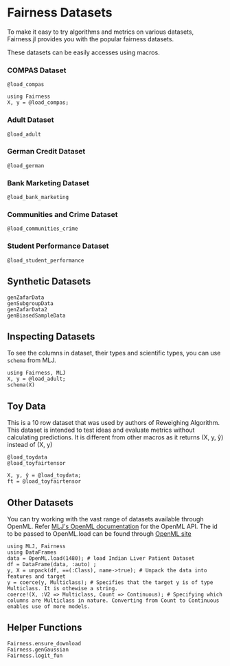 # Fairness Datasets

To make it easy to try algorithms and metrics on various datasets, Fairness.jl provides you with the popular fairness datasets.

These datasets can be easily accesses using macros.

### COMPAS Dataset
```@docs
@load_compas
```
```@repl datasets
using Fairness
X, y = @load_compas;
```

### Adult Dataset
```@docs
@load_adult
```

### German Credit Dataset
```@docs
@load_german
```

### Bank Marketing Dataset
```@docs
@load_bank_marketing
```

### Communities and Crime Dataset
```@docs
@load_communities_crime
```

### Student Performance Dataset
```@docs
@load_student_performance
```

## Synthetic Datasets
```@docs
genZafarData
genSubgroupData
genZafarData2
genBiasedSampleData
```

## Inspecting Datasets
To see the columns in dataset, their types and scientific types, you can use `schema` from MLJ.
```@repl
using Fairness, MLJ
X, y = @load_adult;
schema(X)
```

## Toy Data
This is a 10 row dataset that was used by authors of Reweighing Algorithm.
This dataset is intended to test ideas and evaluate metrics without calculating predictions.
It is different from other macros as it returns (X, y, ŷ) instead of (X, y)

```@docs
@load_toydata
@load_toyfairtensor
```

```@repl datasets
X, y, ŷ = @load_toydata;
ft = @load_toyfairtensor
```

## Other Datasets
You can try working with the vast range of datasets available through OpenML.
Refer [MLJ's OpenML documentation](https://alan-turing-institute.github.io/MLJ.jl/v0.9/openml_integration/) for the OpenML API.
The id to be passed to OpenML.load can be found through [OpenML site](https://www.openml.org/search?type=data)
```@repl
using MLJ, Fairness
using DataFrames
data = OpenML.load(1480); # load Indian Liver Patient Dataset
df = DataFrame(data, :auto) ;
y, X = unpack(df, ==(:Class), name->true); # Unpack the data into features and target
y = coerce(y, Multiclass); # Specifies that the target y is of type Multiclass. It is othewise a string.
coerce!(X, :V2 => Multiclass, Count => Continuous); # Specifying which columns are Multiclass in nature. Converting from Count to Continuous enables use of more models.
```

## Helper Functions
```@docs
Fairness.ensure_download
Fairness.genGaussian
Fairness.logit_fun
```
